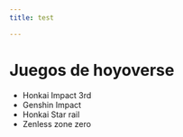 ```yaml
---
title: test

---
```

<h1>  Juegos de hoyoverse </h1>
<ul>
    <li>Honkai Impact 3rd</li>
    <li>Genshin Impact</li>
    <li>Honkai Star rail</li>
    <li>Zenless zone zero</li>
</ul>
